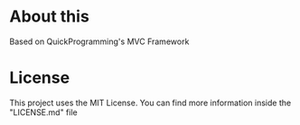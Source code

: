 # About this
Based on QuickProgramming's MVC Framework

# License
This project uses the MIT License. You can find more information inside the "LICENSE.md" file